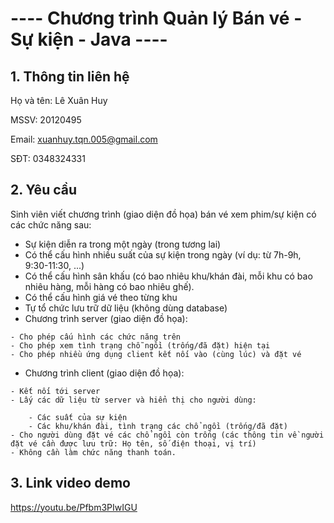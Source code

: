 ﻿# ---- Chương trình Quản lý Bán vé - Sự kiện - Java ----

## 1. Thông tin liên hệ
Họ và tên: Lê Xuân Huy

MSSV: 20120495

Email: xuanhuy.tqn.005@gmail.com

SĐT: 0348324331

## 2. Yêu cầu

Sinh viên viết chương trình (giao diện đồ họa) bán vé xem phim/sự kiện có các chức năng sau:
   + Sự kiện diễn ra trong một ngày (trong tương lai)
   + Có thể cấu hình nhiều suất của sự kiện trong ngày (ví dụ: từ 7h-9h, 9:30-11:30, ...)
   + Có thể cấu hình sân khấu (có bao nhiêu khu/khán đài, mỗi khu có bao nhiêu hàng, mỗi hàng có bao nhiêu ghế).
   + Có thể cấu hình giá vé theo từng khu
   + Tự tổ chức lưu trữ dữ liệu (không dùng database)
   + Chương trình server (giao diện đồ họa):
     
 	- Cho phép cấu hình các chức năng trên
	- Cho phép xem tình trạng chỗ ngồi (trống/đã đặt) hiện tại
	- Cho phép nhiều ứng dụng client kết nối vào (cùng lúc) và đặt vé
   + Chương trình client (giao diện đồ họa):
     
	- Kết nối tới server
	- Lấy các dữ liệu từ server và hiển thị cho người dùng:
 
		- Các suất của sự kiện
		- Các khu/khán đài, tình trạng các chổ ngồi (trống/đã đặt)
	- Cho người dùng đặt vé các chổ ngồi còn trống (các thông tin về người đặt vé cần được lưu trữ: Họ tên, số điện thoại, vị trí)
	- Không cần làm chức năng thanh toán.

## 3. Link video demo

https://youtu.be/Pfbm3PIwIGU

